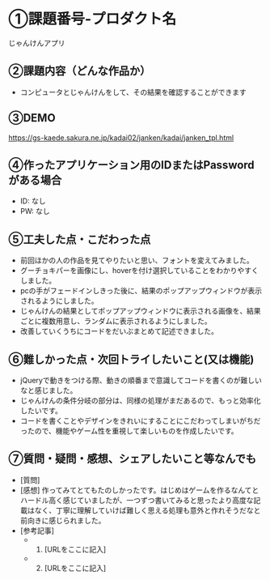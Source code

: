 # ①課題番号-プロダクト名

じゃんけんアプリ

## ②課題内容（どんな作品か）

- コンピュータとじゃんけんをして、その結果を確認することができます

## ③DEMO

https://gs-kaede.sakura.ne.jp/kadai02/janken/kadai/janken_tpl.html

## ④作ったアプリケーション用のIDまたはPasswordがある場合

- ID: なし
- PW: なし

## ⑤工夫した点・こだわった点

- 前回ほかの人の作品を見てやりたいと思い、フォントを変えてみました。
- グーチョキパーを画像にし、hoverを付け選択していることをわかりやすくしました。
- pcの手がフェードインしきった後に、結果のポップアップウィンドウが表示されるようにしました。
- じゃんけんの結果としてポップアップウィンドウに表示される画像を、結果ごとに複数用意し、ランダムに表示されるようにしました。
- 改善していくうちにコードをだいぶまとめて記述できました。


## ⑥難しかった点・次回トライしたいこと(又は機能)

- jQueryで動きをつける際、動きの順番まで意識してコードを書くのが難しいなと感じました。
- じゃんけんの条件分岐の部分は、同様の処理がまだあるので、もっと効率化したいです。
- コードを書くことやデザインをきれいにすることにこだわってしまいがちだったので、機能やゲーム性を重視して楽しいものを作成したいです。

## ⑦質問・疑問・感想、シェアしたいこと等なんでも

- [質問]
- [感想]
作ってみてとてもたのしかったです。はじめはゲームを作るなんてとハードル高く感じていましたが、一つずつ書いてみると思ったより高度な記載はなく、丁寧に理解していけば難しく思える処理も意外と作れそうだなと前向きに感じられました。
- [参考記事]
  - 1. [URLをここに記入]
  - 2. [URLをここに記入]
